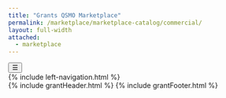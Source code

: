 ```yaml
---
title: "Grants QSMO Marketplace"
permalink: /marketplace/marketplace-catalog/commercial/
layout: full-width
attached:
  - marketplace
---
```


<div class="grid-container">
<button class="menu-toggle" onclick="toggleSidebar()">☰</button>
  <div id="esgms-header" class="grid-row">
    {% include left-navigation.html %}
    <div class="column-left desktop:grid-col-9">
      {% include grantHeader.html %}
      <!--<div class="home-content">
         <h1>Commercial Shared Services</h1>
      <p>
      Grants QSMO-recommended commercial vendors provide award management Software as a Solution (SaaS) products aligned with the 
      <a href="https://ussm.gsa.gov/fibf/">Federal Integrated Business Framework (FIBF)</a> for Grants Management. Explore the Catalog of Market Research on the Grants QSMO’s 
      <a href="https://acquisitiongateway.gov/shared-services/resources/4216?_a%5Eg_nid=440">Acquisition Gateway</a> webpage for detailed vendor information and solutions.
    </p>
    <div class="vendors-section">
      <h2>Commercial Vendors - Award Management Systems</h2>
      <div class="accordion-item">
        <button class="accordion-header" onclick="toggleAccordion(this)">
          <span>Ernst & Young: Grants Accelerator</span>
        </button>
        <div class="accordion-panel">
        <div class="vendor-header">
          <img src="{{site.baseurl}}/assets/images/earnts&young.png" alt="EY Logo" class="vendor-logo">
          <h3>Ernst & Young: Grants Accelerator</h3>
        </div>
          <div class="vendor-content">
            <p><strong>Business Type:</strong> Other than Small Business</p>
            <p><strong>System Platform:</strong> Microsoft Power Platform</p>
            <p><strong>Solution Customers:</strong> Canada Mitacs, Navy Judge Advocate General's Corps, Home Energy Efficiency Programmes for Scotland, Hawaii Dept. of Human Services, Illinois Dept. of Health and Family Services, Iowa Economic Development Authority, Hillsborough County, FL, Ventura County, CA, Bergen County, NJ, City of Flint, MI, City of Newark, NJ, Comcast RISE, KY Broadband</p>
            <p><strong>Website:</strong> <a href="#">EY Grants Accelerator</a></p>
            <div class="contacts">
              <div style="font-weight: bold;">Contacts:</div>
              <div class="contact">
                <span class="contact-name">Neyousha Jelinski</span><br>
                <span class="contact-name">Amy Fenstermacher</span>
              </div>
              <div class="contact">
                <a href="mailto:neyousha.jelinski@ey.com">neyousha.jelinski@ey.com</a><br>
                <a href="mailto:amy.fenstermacher@ey.com">amy.fenstermacher@ey.com</a>
              </div>
            </div>
            <div class="vendor-icons">
              <span>Available on GSA MAS contract</span>
              <span>FedRAMP Authorized or in Progress</span>
              <span>In Production by Federal Customers</span>
            </div>
          </div>
        </div>
      </div>
          <div class="accordion-item">
        <button class="accordion-header" onclick="toggleAccordion(this)">
          <span>FI Consulting: Program Investment Manager</span>
        </button>
        <div class="accordion-panel">
        <div class="vendor-header">
          <img src="{{site.baseurl}}/assets/images/fl-consulting.png" alt="FI Consulting Logo" class="vendor-logo">
          <h3>FI Consulting: Program Investment Manager</h3>
        </div>
          <div class="vendor-content">
            <p><strong>Business Type:</strong> Small Business</p>
            <p><strong>System Platform:</strong> Microsoft Power Platform</p>
            <p><strong>Solution Customers:</strong> U.S. Small Business Administration, U.S. Dept. of the Treasury - State Small Business Credit Initiative</p>
            <p><strong>Website:</strong> <a href="#">FI Consulting PIM</a></p>
            <div class="contacts">
              <div style="font-weight: bold;">Contacts:</div>
              <div class="contact">
                <span class="contact-name">Victor Zulkoski</span><br>
              </div>
              <div class="contact">
                <a href="mailto:zulkoski@flconsulting.com">zulkoski@flconsulting.com</a>
              </div>
            </div>
            <div class="vendor-icons">
              <span>Available on GSA MAS contract</span>
              <span>FedRAMP Authorized or in Progress</span>
              <span>In Production by Federal Customers</span>
            </div>
          </div>
        </div>
      </div>
      <div class="accordion-item">
        <button class="accordion-header" onclick="toggleAccordion(this)">
          <span>Groundswell: GLAS</span>
        </button>
        <div class="accordion-panel">
         <div class="vendor-header">
          <img src="{{site.baseurl}}/assets/images/groundswell.png" alt="Groundswell Logo" class="vendor-logo">
          <h3>Groundswell: GLAS</h3>
          </div>
          <div class="vendor-content">
            <p><strong>Business Type:</strong> Small Business</p>
            <p><strong>System Platform:</strong> Microsoft Power Platform</p>
            <p><strong>Solution Customers:</strong> U.S. Small Business Administration, U.S. Dept. of the Treasury - State Small Business Credit Initiative</p>
            <p><strong>Website:</strong> <a href="#">FI Consulting PIM</a></p>
            <div class="contacts">
              <div style="font-weight: bold;">Contacts:</div>
              <div class="contact">
                <span class="contact-name">Brad Weldon</span><br>
                <span class="contact-name">Blake Templeman</span>
              </div>
              <div class="contact">
                <a href="mailto:bweldon@gswell.com">bweldon@gswell.com</a><br>
                <a href="mailto:bTempleman@gswell.com">bTempleman@gswell.com</a>
              </div>
            </div>
            <div class="vendor-icons">
              <span>Available on GSA MAS contract</span>
              <span>FedRAMP Authorized or in Progress</span>
              <span>In Production by Federal Customers</span>
            </div>
          </div>
        </div>
      </div>
      <div class="accordion-item">
        <button class="accordion-header" onclick="toggleAccordion(this)">
          <span>REI Systems: GovGrants</span>
        </button>
        <div class="accordion-panel">
        <div class="vendor-header">
          <img src="{{site.baseurl}}/assets/images/rei-systems.png" alt="REI systems Logo" class="vendor-logo">
          <h3>REI Systems: GovGrants</h3>
        </div>
          <div class="vendor-content">
            <p><strong>Business Type:</strong> Other than Small Business</p>
            <p><strong>System Platform:</strong> Salesforce</p>
            <p><strong>Solution Customers:</strong> U.S. Dept. of Veterans Affairs, Inter-American Foundation, Northern Border Regional Commission, Library of Congress, Legal Services Corporation, National Endowment for Democracy, Utah State Board of Education, California Dept. of Education, Washington Office of Superintendent of Public Instruction</p>
            <p><strong>Website:</strong> <a href="https://www.reisystems.com/govgrants/">https://www.reisystems.com/govgrants/</a></p>
            <div class="contacts">
              <div style="font-weight: bold;">Contacts:</div>
              <div class="contact">
                <span class="contact-name">Mayak Jain</span><br>
                <span class="contact-name">Heather Morgon</span>
              </div>
              <div class="contact">
                <a href="mailto:mjain@reisystems.com">mjain@reisystems.com</a><br>
                <a href="mailto:hmorgon@reisystems.com">hmorgon@reisystems.com</a>
              </div>
            </div>
            <div class="vendor-icons">
              <span>Available on GSA MAS contract</span>
              <span>FedRAMP Authorized or in Progress</span>
              <span>In Production by Federal Customers</span>
            </div>
          </div>
        </div>
      </div>
      <div class="accordion-item">
        <button class="accordion-header" onclick="toggleAccordion(this)">
          <span>Salesforce: PSS Grantmaking</span>
        </button>
        <div class="accordion-panel">
         <div class="vendor-header">
          <img src="{{site.baseurl}}/assets/images/salesforce.png" alt="Salesforce Logo" class="vendor-logo">
          <h3>Salesforce: PSS Grantmaking</h3>
         </div>
          <div class="vendor-content">
            <p><strong>Business Type:</strong> Other than Small Business</p>
            <p><strong>System Platform:</strong> Salesforce</p>
            <p><strong>Solution Customers:</strong> Centers for Disease Control and Prevention - Epidemiology and Laboratory Capacity Program, Bureau of Indian Affairs - Branch of Tribal Climate Resilience, Health Resources and Services Administration - Health Systems Bureau, U. S. Dept. of Energy - Office of Clean Energy Demonstrations</p>
            <p><strong>Website:</strong> <a href="https://www.salesforce.com/government/solutions/">https://www.salesforce.com/government/solutions/</a></p>
            <div class="contacts">
              <div style="font-weight: bold;">Contacts:</div>
              <div class="contact">
                <span class="contact-name">Paul Barolet</span><br>
                <span class="contact-name">Lidsay Lofton</span><br>
                <span class="contact-name">Jennifer Ward</span><br>
                <span class="contact-name">Shelby Klvett</span>
              </div>
              <div class="contact">
                <a href="mailto:pbarolet@salesforce.com">pbarolet@salesforce.com</a><br>
                <a href="mailto:llofton@salesforce.com">llofton@salesforce.com</a><br>
                <a href="mailto:jennifer.ward@salesforce.com">jennifer.ward@salesforce.com</a><br>
                <a href="mailto:sklvett@salesforce.com">sklvett@salesforce.com</a>
              </div>
            </div>
            <div class="vendor-icons">
              <span>Available on GSA MAS contract</span>
              <span>FedRAMP Authorized or in Progress</span>
              <span>In Production by Federal Customers</span>
            </div>
          </div>
        </div>
      </div>
      <div class="accordion-item">
        <button class="accordion-header" onclick="toggleAccordion(this)">
          <span>Unison Software: PRISM Grants</span>
        </button>
        <div class="accordion-panel">
          <div class="vendor-header">
            <img src="{{site.baseurl}}/assets/images/unison.png" alt="Unison Logo" class="vendor-logo">
            <h3>Unison Software: PRISM Grants</h3>
          </div>
          <div class="vendor-content">
            <p><strong>Business Type:</strong> Other than Small Business</p>
            <p><strong>System Platform:</strong> PRISM</p>
            <p><strong>Solution Customers:</strong> U.S. Dept. of Energy, Nuclear Regulatory Commission, U.S. Dept. of Transportation - Pipeline and HazMat Safety Administration, and multiple U.S. Dept. of Defense/Intel Organizations</p>
            <p><strong>Website:</strong> <a href="https://www.unisonglobal.com/product/financial-assistance">https://www.unisonglobal.com/product/financial-assistance</a></p>
            <div class="contacts">
              <div style="font-weight: bold;">Contacts:</div>
              <div class="contact">
                <span class="contact-name">Matt Nace</span><br>
                <span class="contact-name">Robert Crossett</span><br>
                <span class="contact-name">Meghan Abell</span>
              </div>
              <div class="contact">
                <a href="mailto:contract@unisonglobal.com">contract@unisonglobal.com</a><br>
                <a href="mailto:Rober.Crossett@unisonglobal.com">Rober.Crossett@unisonglobal.com</a><br>
                <a href="mailto:Meghan.Abell@unisonglobal.com">Meghan.Abell@unisonglobal.com</a>
              </div>
            </div>
            <div class="vendor-icons">
              <span>Available on GSA MAS contract</span>
              <span>FedRAMP Authorized or in Progress</span>
              <span>In Production by Federal Customers</span>
            </div>
          </div>
        </div>
      </div>-->
      {% include grantFooter.html %}
    </div>
  </div>
</div>
<script>
  function toggleAccordion(button) {
    const panel = button.nextElementSibling;
    button.classList.toggle('open');
    if (panel.style.display === "block") {
      panel.style.display = "none";
    } else {
      panel.style.display = "block";
    }
  }
</script>

<style>
.accordion-item {
  border-bottom: 1px solid #ccc;
}

.accordion-header {
  background: #1a4e9a;
  font-size: 1.1rem;
  padding: 0.75rem;
  width: 100%;
  text-align: left;
  border: none;
  cursor: pointer;
  display: flex;
  align-items: center;
  gap: 1rem;
  color:#fff
}

.accordion-panel {
  display: none;
  padding: 1rem;
  background-color: #ffffff;
}

.vendor-logo {
  height: 40px;
  width: auto;
}
</style>